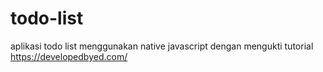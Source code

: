 # todo-list
aplikasi todo list menggunakan native javascript dengan mengukti tutorial https://developedbyed.com/